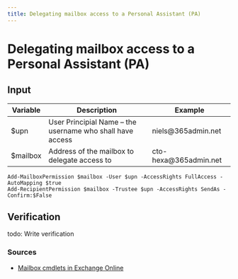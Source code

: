 ```yaml
---
title: Delegating mailbox access to a Personal Assistant (PA)
---
```


Delegating mailbox access to a Personal Assistant (PA)
======================================================

## Input

| Variable  | Description                                               | Example                |
|-----------|-----------------------------------------------------------|------------------------|
| \$upn     | User Principial Name – the username who shall have access | niels\@365admin.net    |
| \$mailbox | Address of the mailbox to delegate access to              | cto-hexa\@365admin.net |

~~~~~~~~~~~~~~~~~~~~~~~~~~~~~~~~~~~~~~~~~~~~~~~~~~~~~~~~~~~~~~~~~~~~~~~~~~~~~~~~
Add-MailboxPermission $mailbox -User $upn -AccessRights FullAccess -AutoMapping $true
Add-RecipientPermission $mailbox -Trustee $upn -AccessRights SendAs -Confirm:$False
~~~~~~~~~~~~~~~~~~~~~~~~~~~~~~~~~~~~~~~~~~~~~~~~~~~~~~~~~~~~~~~~~~~~~~~~~~~~~~~~

## Verification

todo: Write verification

### Sources

-   [Mailbox cmdlets in Exchange
    Online](https://technet.microsoft.com/da-dk/library/dn641230%28v=exchg.160%29.aspx)
